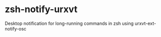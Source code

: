 # zsh-notify-urxvt
Desktop notification for long-running commands in zsh using urxvt-ext-notify-osc
